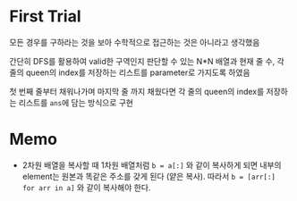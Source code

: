 # First Trial
모든 경우를 구하라는 것을 보아 수학적으로 접근하는 것은 아니라고 생각했음

간단히 DFS를 활용하여 valid한 구역인지 판단할 수 있는 N*N 배열과 현재 줄 수, 각 줄의 queen의 index를 저장하는 리스트를 parameter로 가지도록 하였음

첫 번째 줄부터 채워나가며 마지막 줄 까지 채웠다면 각 줄의 queen의 index를 저장하는 리스트를 `ans`에 담는 방식으로 구현

# Memo
- 2차원 배열을 복사할 때 1차원 배열처럼 `b = a[:]` 와 같이 복사하게 되면 내부의 element는 원본과 똑같은 주소를 갖게 된다 (얕은 복사). 
  따라서 `b = [arr[:] for arr in a]` 와 같이 복사해야 한다.

